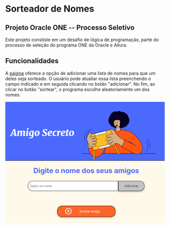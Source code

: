 # Sorteador de Nomes

## Projeto Oracle ONE -- Processo Seletivo

Este projeto constiste em um desafio de lógica de programação, parte do processo de seleção do programa ONE da Oracle e Allura.

## Funcionalidades

A [página](https://luizsilva25.github.io/amigo-secreto-oracle-one/) oferece a opção de adicionar uma lista de nomes para que um deles seja sorteado. O usuário pode atualiar essa lista preenchendo o campo indicado e em seguida clicando no botão "adicionar". No fim, ao clicar no botão "sortear", o programa escolhe aleatoriamente um dos nomes.

![homepage](assets/homepage.png)
